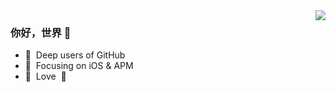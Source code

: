 <img align="right" src="https://github-readme-stats.vercel.app/api?username=Lobster-King&show_icons=true&icon_color=CE1D2D&text_color=718096&bg_color=ffffff&hide_title=true" />

### 你好，世界 👋

- :basketball:&nbsp; Deep users of GitHub
- :basketball:&nbsp; Focusing on iOS & APM
- :basketball:&nbsp; Love&nbsp; :basketball:

